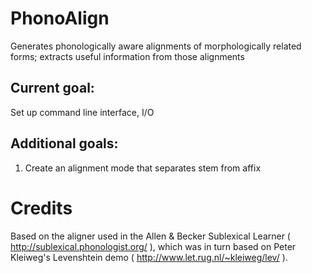 PhonoAlign
===================

Generates phonologically aware alignments of morphologically related forms; extracts useful information from those alignments

## Current goal:
Set up command line interface, I/O

## Additional goals:
1. Create an alignment mode that separates stem from affix


# Credits
Based on the aligner used in the Allen & Becker Sublexical Learner ( http://sublexical.phonologist.org/ ), which was in turn based on Peter Kleiweg's Levenshtein demo ( http://www.let.rug.nl/~kleiweg/lev/ ).
